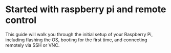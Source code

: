 # Started with raspberry pi and remote control
This guide will walk you through the initial setup of your Raspberry Pi, including flashing the OS, booting for the first time, and connecting remotely via SSH or VNC.
